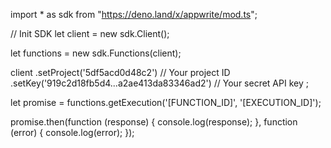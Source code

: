 import * as sdk from "https://deno.land/x/appwrite/mod.ts";

// Init SDK
let client = new sdk.Client();

let functions = new sdk.Functions(client);

client
    .setProject('5df5acd0d48c2') // Your project ID
    .setKey('919c2d18fb5d4...a2ae413da83346ad2') // Your secret API key
;


let promise = functions.getExecution('[FUNCTION_ID]', '[EXECUTION_ID]');

promise.then(function (response) {
    console.log(response);
}, function (error) {
    console.log(error);
});